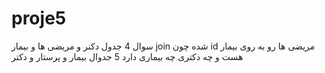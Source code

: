 # proje5
سوال 4 جدول دکنر و مریضی ها و بیمار join شده چون id مریضی ها رو به روی بیمار هست و چه دکتری چه بیماری دارد 
5 جدوال بیمار و پرستار و دکتر 

